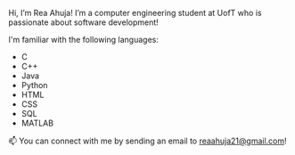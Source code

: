 Hi, I’m Rea Ahuja! I’m a computer engineering student at UofT who is passionate about software development!

I'm familiar with the following languages: 
- C
- C++
- Java
- Python
- HTML
- CSS
- SQL
- MATLAB

📫 You can connect with me by sending an email to reaahuja21@gmail.com!

<!---
reaahuja/reaahuja is a ✨ special ✨ repository because its `README.md` (this file) appears on your GitHub profile.
You can click the Preview link to take a look at your changes.
--->
